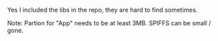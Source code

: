 Yes I included the libs in the repo, they are hard to find sometimes.


Note: Partion for "App" needs to be at least 3MB. SPIFFS can be small / gone.